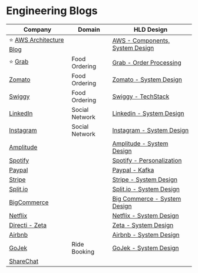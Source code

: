 # Engineering Blogs

| Company                                                                    | Domain         | HLD Design                                                                                                      |
|----------------------------------------------------------------------------|----------------|-----------------------------------------------------------------------------------------------------------------|
| :star: [AWS Architecture Blog](https://aws.amazon.com/blogs/architecture/) |                | [AWS - Components, System Design](11_AWSServices/Readme.md)                                                |
| :star: [Grab](https://engineering.grab.com/)                               | Food Ordering  | [Grab - Order Processing](13_TechStacksRealWorld/GrabTechStack/Readme.md)       |
| [Zomato](https://blog.zomato.com/author/engineering)                       | Food Ordering  | [Zomato - System Design](12_HLDDesignProblemsUC/FoodOrderingZomatoSwiggy/Readme.md)                      |
| [Swiggy](https://bytes.swiggy.com/)                                        | Food Ordering  | [Swiggy - TechStack](13_TechStacksRealWorld/SwiggyTechStack.md)                 |
| [LinkedIn](https://engineering.linkedin.com/)                              | Social Network | [Linkedin - System Design](13_TechStacksRealWorld/LinkedInTechStack.md)   |
| [Instagram](https://medium.com/@InstagramEng)                              | Social Network | [Instagram - System Design](13_TechStacksRealWorld/InstagramTechStack.md) |
| [Amplitude](https://amplitude.com/blog)                                    |                | [Amplitude - System Design](13_TechStacksRealWorld/AmplitudeSystemDesign/Readme.md)                            |
| [Spotify](https://engineering.atspotify.com/)                              |                | [Spotify - Personalization](13_TechStacksRealWorld/PersonalizationSpotify/Readme.md)                           |
| [Paypal](https://medium.com/paypal-tech)                                   |                | [Paypal - Kafka](13_TechStacksRealWorld/PayPalTechStack.md)                                          |
| [Stripe](https://stripe.com/blog/engineering)                              |                | [Stripe - System Design](13_TechStacksRealWorld/StripeTechStack.md)                                  |
| [Split.io](https://www.split.io/blog)                                      |                | [Split.io - System Design](13_TechStacksRealWorld/SplitIOTechStack.md)                                 |
| [BigCommerce](https://www.bigeng.io/)                                      |                | [Big Commerce - System Design](13_TechStacksRealWorld/BigCommerce/Readme.md)                                   |
| [Netflix](https://netflixtechblog.com/)                                    |                | [Netflix - System Design](13_TechStacksRealWorld/NetflixTechStack.md)                                |
| [Directi - Zeta](https://engineering.zeta.tech)                            |                | [Zeta - System Design](13_TechStacksRealWorld/DirectITechStack.md)                                      |
| [Airbnb](https://medium.com/airbnb-engineering)                            |                | [Airbnb - System Design](13_TechStacksRealWorld/AirbnbSystemDesign/Readme.md)                                  |
| [GoJek](https://www.gojek.io/blog)                                         | Ride Booking   | [GoJek - System Design](13_TechStacksRealWorld/GoJekTechStack.md)                                   |
| [ShareChat](https://sharechat.com/team/engineering)                        |                |                                                                                                                 |